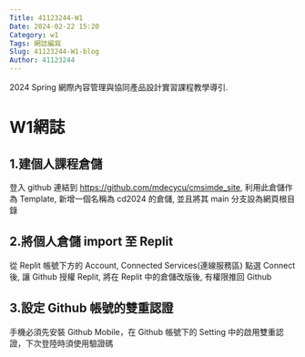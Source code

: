 ```yaml
---
Title: 41123244-W1
Date: 2024-02-22 15:20
Category: w1
Tags: 網誌編寫
Slug: 41123244-W1-blog
Author: 41123244
---
```


2024 Spring 網際內容管理與協同產品設計實習課程教學導引.

<!-- PELICAN_END_SUMMARY -->
# W1網誌
## 1.建個人課程倉儲
登入 github 連結到 https://github.com/mdecycu/cmsimde_site, 利用此倉儲作為 Template, 新增一個名稱為 cd2024 的倉儲, 並且將其 main 分支設為網頁根目錄
## 2.將個人倉儲 import 至 Replit
從 Replit 帳號下方的 Account, Connected Services(連線服務區) 點選 Connect 後, 讓 Github 授權 Replit, 將在 Replit 中的倉儲改版後, 有權限推回 Github
## 3.設定 Github 帳號的雙重認證
手機必須先安裝 Github Mobile，在 Github 帳號下的 Setting 中的啟用雙重認證，下次登陸時須使用驗證碼
